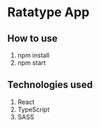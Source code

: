 # Ratatype App

## How to use

1) npm install
2) npm start

## Technologies used

1) React
2) TypeScript
3) SASS